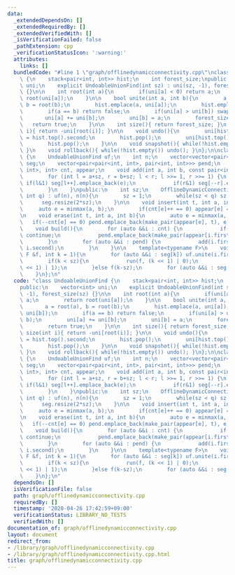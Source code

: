 ```yaml
---
data:
  _extendedDependsOn: []
  _extendedRequiredBy: []
  _extendedVerifiedWith: []
  _isVerificationFailed: false
  _pathExtension: cpp
  _verificationStatusIcon: ':warning:'
  attributes:
    links: []
  bundledCode: "#line 1 \"graph/offlinedynamicconnectivity.cpp\"\nclass UndoableUnionFind\
    \ {\n    stack<pair<int, int>> hist;\n    int forest_size;\npublic:\n    vector<int>\
    \ uni;\n    explicit UndoableUnionFind(int sz) : uni(sz, -1), forest_size(sz)\
    \ {}\n\n    int root(int a){\n        if(uni[a] < 0) return a;\n        return\
    \ root(uni[a]);\n    }\n\n    bool unite(int a, int b){\n        a = root(a),\
    \ b = root(b);\n        hist.emplace(a, uni[a]);\n        hist.emplace(b, uni[b]);\n\
    \        if(a == b) return false;\n        if(uni[a] > uni[b]) swap(a, b);\n \
    \       uni[a] += uni[b];\n        uni[b] = a;\n        forest_size--;\n     \
    \   return true;\n    }\n\n    int size(){ return forest_size; }\n    int size(int\
    \ i){ return -uni[root(i)]; }\n\n    void undo(){\n        uni[hist.top().first]\
    \ = hist.top().second;\n        hist.pop();\n        uni[hist.top().first] = hist.top().second;\n\
    \        hist.pop();\n    }\n\n    void snapshot(){ while(!hist.empty()) hist.pop();\
    \ }\n    void rollback(){ while(!hist.empty()) undo(); }\n};\n\nclass OfflineDynamicConnectivity\
    \ {\n    UndoableUnionFind uf;\n    int n;\n    vector<vector<pair<int, int>>>\
    \ seg;\n    vector<pair<pair<int, int>, pair<int, int>>> pend;\n    map<pair<int,\
    \ int>, int> cnt, appear;\n    void add(int a, int b, const pair<int ,int> &e){\n\
    \        for (int l = a+sz, r = b+sz; l < r; l >>= 1, r >>= 1) {\n           \
    \ if(l&1) seg[l++].emplace_back(e);\n            if(r&1) seg[--r].emplace_back(e);\n\
    \        }\n    }\npublic:\n    int sz;\n    OfflineDynamicConnectivity(int n,\
    \ int q) : uf(n), n(n){\n        sz = 1;\n        while(sz < q) sz <<= 1;\n  \
    \      seg.resize(2*sz);\n    }\n\n    void insert(int t, int a, int b){\n   \
    \     auto e = minmax(a, b);\n        if(cnt[e]++ == 0) appear[e] = t;\n    }\n\
    \n    void erase(int t, int a, int b){\n        auto e = minmax(a, b);\n     \
    \   if(--cnt[e] == 0) pend.emplace_back(make_pair(appear[e], t), e)\n    }\n\n\
    \    void build(){\n        for (auto &&i : cnt) {\n            if(!i.second)\
    \ continue;\n            pend.emplace_back(make_pair(appear[i.first], q), i.first);\n\
    \        }\n        for (auto &&i : pend) {\n            add(i.first.first, i.first.second,\
    \ i.second);\n        }\n    }\n\n    template<typename F>\n    void run(const\
    \ F &f, int k = 1){\n        for (auto &&i : seg[k]) uf.unite(i.first, i.second);\n\
    \        if(k < sz){\n            run(f, (k << 1) | 0);\n            run(f, (k\
    \ << 1) | 1);\n        }else f(k-sz);\n        for (auto &&i : seg[k]) uf.undo();\n\
    \    }\n};\n"
  code: "class UndoableUnionFind {\n    stack<pair<int, int>> hist;\n    int forest_size;\n\
    public:\n    vector<int> uni;\n    explicit UndoableUnionFind(int sz) : uni(sz,\
    \ -1), forest_size(sz) {}\n\n    int root(int a){\n        if(uni[a] < 0) return\
    \ a;\n        return root(uni[a]);\n    }\n\n    bool unite(int a, int b){\n \
    \       a = root(a), b = root(b);\n        hist.emplace(a, uni[a]);\n        hist.emplace(b,\
    \ uni[b]);\n        if(a == b) return false;\n        if(uni[a] > uni[b]) swap(a,\
    \ b);\n        uni[a] += uni[b];\n        uni[b] = a;\n        forest_size--;\n\
    \        return true;\n    }\n\n    int size(){ return forest_size; }\n    int\
    \ size(int i){ return -uni[root(i)]; }\n\n    void undo(){\n        uni[hist.top().first]\
    \ = hist.top().second;\n        hist.pop();\n        uni[hist.top().first] = hist.top().second;\n\
    \        hist.pop();\n    }\n\n    void snapshot(){ while(!hist.empty()) hist.pop();\
    \ }\n    void rollback(){ while(!hist.empty()) undo(); }\n};\n\nclass OfflineDynamicConnectivity\
    \ {\n    UndoableUnionFind uf;\n    int n;\n    vector<vector<pair<int, int>>>\
    \ seg;\n    vector<pair<pair<int, int>, pair<int, int>>> pend;\n    map<pair<int,\
    \ int>, int> cnt, appear;\n    void add(int a, int b, const pair<int ,int> &e){\n\
    \        for (int l = a+sz, r = b+sz; l < r; l >>= 1, r >>= 1) {\n           \
    \ if(l&1) seg[l++].emplace_back(e);\n            if(r&1) seg[--r].emplace_back(e);\n\
    \        }\n    }\npublic:\n    int sz;\n    OfflineDynamicConnectivity(int n,\
    \ int q) : uf(n), n(n){\n        sz = 1;\n        while(sz < q) sz <<= 1;\n  \
    \      seg.resize(2*sz);\n    }\n\n    void insert(int t, int a, int b){\n   \
    \     auto e = minmax(a, b);\n        if(cnt[e]++ == 0) appear[e] = t;\n    }\n\
    \n    void erase(int t, int a, int b){\n        auto e = minmax(a, b);\n     \
    \   if(--cnt[e] == 0) pend.emplace_back(make_pair(appear[e], t), e)\n    }\n\n\
    \    void build(){\n        for (auto &&i : cnt) {\n            if(!i.second)\
    \ continue;\n            pend.emplace_back(make_pair(appear[i.first], q), i.first);\n\
    \        }\n        for (auto &&i : pend) {\n            add(i.first.first, i.first.second,\
    \ i.second);\n        }\n    }\n\n    template<typename F>\n    void run(const\
    \ F &f, int k = 1){\n        for (auto &&i : seg[k]) uf.unite(i.first, i.second);\n\
    \        if(k < sz){\n            run(f, (k << 1) | 0);\n            run(f, (k\
    \ << 1) | 1);\n        }else f(k-sz);\n        for (auto &&i : seg[k]) uf.undo();\n\
    \    }\n};\n"
  dependsOn: []
  isVerificationFile: false
  path: graph/offlinedynamicconnectivity.cpp
  requiredBy: []
  timestamp: '2020-04-26 17:42:59+09:00'
  verificationStatus: LIBRARY_NO_TESTS
  verifiedWith: []
documentation_of: graph/offlinedynamicconnectivity.cpp
layout: document
redirect_from:
- /library/graph/offlinedynamicconnectivity.cpp
- /library/graph/offlinedynamicconnectivity.cpp.html
title: graph/offlinedynamicconnectivity.cpp
---
```

